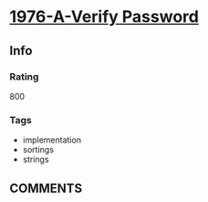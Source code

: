 # [1976-A-Verify Password](https://codeforces.com/problemset/problem/1976/A)

## Info

### Rating

800

### Tags

- implementation
- sortings
- strings

## __COMMENTS__

> 
